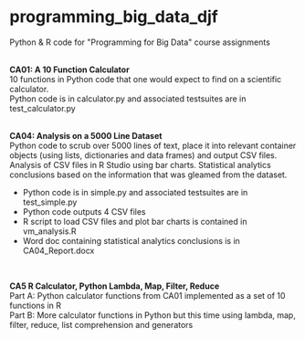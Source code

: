 # programming_big_data_djf
Python & R code for "Programming for Big Data" course assignments
<br><br>

<b>CA01: A 10 Function Calculator</b><br>
10 functions in Python code that one would expect to find on a scientific calculator.<br>
Python code is in calculator.py and associated testsuites are in test_calculator.py
<br><br>

<b>CA04: Analysis on a 5000 Line Dataset</b><br>
Python code to scrub over 5000 lines of text, place it into relevant container objects (using lists, dictionaries and data frames) and output CSV files. Analysis of CSV files in R Studio using bar charts. Statistical analytics conclusions based on the information that was gleamed from the dataset.<br>
<ul><li>Python code is in simple.py and associated testsuites are in test_simple.py</li>
<li>Python code outputs 4 CSV files</li>
<li>R script to load CSV files and plot bar charts is contained in vm_analysis.R</li>
<li>Word doc containing statistical analytics conclusions is in CA04_Report.docx</li></ul>
<br>

<b>CA5 R Calculator, Python Lambda, Map, Filter, Reduce</b><br>
Part A: Python calculator functions from CA01 implemented as a set of 10 functions in R<br>
Part B: More calculator functions in Python but this time using lambda, map, filter, reduce, list comprehension and generators
